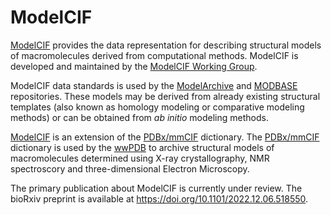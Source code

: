 
# ModelCIF

[ModelCIF](mmcif_ma.dic) provides the data representation for describing 
structural models of macromolecules derived from computational methods. 
ModelCIF is developed and maintained by the [ModelCIF Working Group](http://www.wwpdb.org/task/modelcif).

ModelCIF data standards is used by the [ModelArchive](https://www.modelarchive.org) 
and [MODBASE](https://modbase.compbio.ucsf.edu) repositories. These models may be derived from already 
existing structural templates (also known as homology modeling or comparative modeling methods) 
or can be obtained from *ab initio* modeling methods. 

[ModelCIF](mmcif_ma.dic) is an extension of the [PDBx/mmCIF](http://mmcif.wwpdb.org) 
dictionary. The [PDBx/mmCIF](http://mmcif.wwpdb.org) dictionary is used by the [wwPDB](http://www.wwpdb.org) to
archive structural models of macromolecules determined using X-ray crystallography, NMR spectroscory
and three-dimensional Electron Microscopy.

The primary publication about ModelCIF is currently under review. The bioRxiv preprint is available at https://doi.org/10.1101/2022.12.06.518550.  

